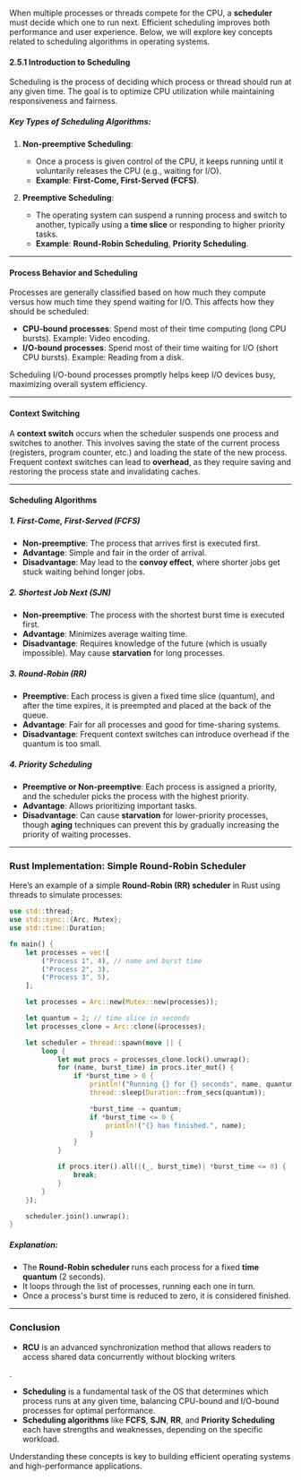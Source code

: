 When multiple processes or threads compete for the CPU, a **scheduler** must decide which one to run next. Efficient scheduling improves both performance and user experience. Below, we will explore key concepts related to scheduling algorithms in operating systems.

#### **2.5.1 Introduction to Scheduling**

Scheduling is the process of deciding which process or thread should run at any given time. The goal is to optimize CPU utilization while maintaining responsiveness and fairness.

##### **Key Types of Scheduling Algorithms**:

1. **Non-preemptive Scheduling**:
   - Once a process is given control of the CPU, it keeps running until it voluntarily releases the CPU (e.g., waiting for I/O).
   - **Example**: **First-Come, First-Served (FCFS)**.
   
2. **Preemptive Scheduling**:
   - The operating system can suspend a running process and switch to another, typically using a **time slice** or responding to higher priority tasks.
   - **Example**: **Round-Robin Scheduling**, **Priority Scheduling**.

---

#### **Process Behavior and Scheduling**

Processes are generally classified based on how much they compute versus how much time they spend waiting for I/O. This affects how they should be scheduled:

- **CPU-bound processes**: Spend most of their time computing (long CPU bursts). Example: Video encoding.
- **I/O-bound processes**: Spend most of their time waiting for I/O (short CPU bursts). Example: Reading from a disk.

Scheduling I/O-bound processes promptly helps keep I/O devices busy, maximizing overall system efficiency.

---

#### **Context Switching**

A **context switch** occurs when the scheduler suspends one process and switches to another. This involves saving the state of the current process (registers, program counter, etc.) and loading the state of the new process. Frequent context switches can lead to **overhead**, as they require saving and restoring the process state and invalidating caches.

---

#### **Scheduling Algorithms**

##### **1. First-Come, First-Served (FCFS)**
- **Non-preemptive**: The process that arrives first is executed first. 
- **Advantage**: Simple and fair in the order of arrival.
- **Disadvantage**: May lead to the **convoy effect**, where shorter jobs get stuck waiting behind longer jobs.

##### **2. Shortest Job Next (SJN)**
- **Non-preemptive**: The process with the shortest burst time is executed first.
- **Advantage**: Minimizes average waiting time.
- **Disadvantage**: Requires knowledge of the future (which is usually impossible). May cause **starvation** for long processes.

##### **3. Round-Robin (RR)**
- **Preemptive**: Each process is given a fixed time slice (quantum), and after the time expires, it is preempted and placed at the back of the queue.
- **Advantage**: Fair for all processes and good for time-sharing systems.
- **Disadvantage**: Frequent context switches can introduce overhead if the quantum is too small.

##### **4. Priority Scheduling**
- **Preemptive or Non-preemptive**: Each process is assigned a priority, and the scheduler picks the process with the highest priority.
- **Advantage**: Allows prioritizing important tasks.
- **Disadvantage**: Can cause **starvation** for lower-priority processes, though **aging** techniques can prevent this by gradually increasing the priority of waiting processes.

---

### **Rust Implementation: Simple Round-Robin Scheduler**

Here’s an example of a simple **Round-Robin (RR) scheduler** in Rust using threads to simulate processes:

```rust
use std::thread;
use std::sync::{Arc, Mutex};
use std::time::Duration;

fn main() {
    let processes = vec![
        ("Process 1", 4), // name and burst time
        ("Process 2", 3),
        ("Process 3", 5),
    ];

    let processes = Arc::new(Mutex::new(processes));

    let quantum = 2; // time slice in seconds
    let processes_clone = Arc::clone(&processes);

    let scheduler = thread::spawn(move || {
        loop {
            let mut procs = processes_clone.lock().unwrap();
            for (name, burst_time) in procs.iter_mut() {
                if *burst_time > 0 {
                    println!("Running {} for {} seconds", name, quantum);
                    thread::sleep(Duration::from_secs(quantum));

                    *burst_time -= quantum;
                    if *burst_time <= 0 {
                        println!("{} has finished.", name);
                    }
                }
            }

            if procs.iter().all(|(_, burst_time)| *burst_time <= 0) {
                break;
            }
        }
    });

    scheduler.join().unwrap();
}
```

##### **Explanation**:
- The **Round-Robin scheduler** runs each process for a fixed **time quantum** (2 seconds).
- It loops through the list of processes, running each one in turn.
- Once a process's burst time is reduced to zero, it is considered finished.

---

### **Conclusion**

- **RCU** is an advanced synchronization method that allows readers to access shared data concurrently without blocking writers

.
- **Scheduling** is a fundamental task of the OS that determines which process runs at any given time, balancing CPU-bound and I/O-bound processes for optimal performance.
- **Scheduling algorithms** like **FCFS**, **SJN**, **RR**, and **Priority Scheduling** each have strengths and weaknesses, depending on the specific workload.

Understanding these concepts is key to building efficient operating systems and high-performance applications.